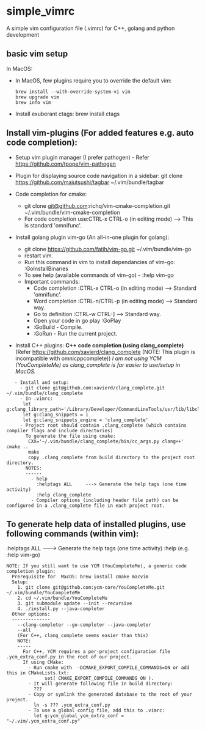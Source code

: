 # simple_vimrc
A simple vim configuration file (.vimrc) for C++, golang and python development

## basic vim setup
In MacOS:
  - In MacOS, few plugins require you to override the default vim:
    ```
    brew install --with-override-system-vi vim
    brew upgrade vim
    brew info vim
    ```
  - Install exuberant ctags: brew install ctags

## Install vim-plugins (For added features e.g. auto code completion):
  - Setup vim plugin manager (I prefer pathogen) - Refer https://github.com/tpope/vim-pathogen

  - Plugin for displaying source code navigation in a sidebar:
    git clone https://github.com/majutsushi/tagbar ~/.vim/bundle/tagbar

  - Code completion for cmake:
    - git clone git@github.com:richq/vim-cmake-completion.git ~/.vim/bundle/vim-cmake-completion
    - For code completion use:CTRL-x CTRL-o (in editing mode)  --> This is standard 'omnifunc'.

  - Install golang plugin vim-go (An all-in-one plugin for golang):
      - git clone https://github.com/fatih/vim-go.git ~/.vim/bundle/vim-go
      - restart vim.
      - Run this command in vim to install dependancies of vim-go:
        :GoInstallBinaries
      - To see help (available commands of vim-go) - :help vim-go
      - Important commands:
          - Code completion   :CTRL-x CTRL-o (in editing mode)  --> Standard 'omnifunc'.
          - Word completion   :CTRL-n/CTRL-p (in editing mode)  --> Standard way.
          - Go to definition  :CTRL-w CTRL-]                    --> Standard way.
          - Open your code in go play :GoPlay
          - :GoBuild  - Compile.
          - :GoRun    - Run the current project.


  - Install C++ plugins:
    **C++ code completion (using clang_complete)**
    (Refer https://github.com/xavierd/clang_complete (NOTE: This plugin is incompatible with omnicppcomplete))
    *I am not using YCM (YouCompleteMe) as clang_complete is far easier to use/setup in MacOS.*
 ```
    - Install and setup:
      - git clone git@github.com:xavierd/clang_complete.git ~/.vim/bundle/clang_complete
      - In .vimrc:
       let g:clang_library_path='/Library/Developer/CommandLineTools/usr/lib/libclang.dylib'
       let g:clang_snippets = 1
       let g:clang_snippets_engine = 'clang_complete'
      - Project root should contain .clang_complete (which contains compiler flags and include directories)
        To generate the file using cmake:
         CXX='~/.vim/bundle/clang_complete/bin/cc_args.py clang++' cmake ..
         make
         copy .clang_complete from build directory to the project root directory.
        NOTES:
        ------
          - help
            :helptags ALL     ---> Generate the help tags (one time activity)
            :help clang_complete
          - Compiler options (including header file path) can be configured in a .clang_complete file in each project root.
```
## To generate help data of installed plugins, use following commands (within vim):
  :helptags ALL     ---> Generate the help tags (one time activity)
  :help <plugin-name> (e.g. :help vim-go)

```
NOTE: If you still want to use YCM (YouCompleteMe), a generic code completion plugin:
  Prerequisite for  MacOS: brew install cmake macvim
  Setup:
    1. git clone git@github.com:ycm-core/YouCompleteMe.git ~/.vim/bundle/YouCompleteMe
    2. cd ~/.vim/bundle/YouCompleteMe
    3. git submodule update --init --recursive
    4. ./install.py --java-completer
  Other options:
  --------------
    --clang-completer --go-completer --java-completer
    --all
    (For C++, clang_complete seems easier than this)
    NOTE:
    -----
      For C++, YCM requires a per-project configuration file .ycm_extra_conf.py in the root of our project.
      If using CMake:
        - Run cmake with  -DCMAKE_EXPORT_COMPILE_COMMANDS=ON or add this in CMakeLists.txt:
              set( CMAKE_EXPORT_COMPILE_COMMANDS ON ).
        - It will generate following file in build directory:
          ???
        - Copy or symlink the generated database to the root of your project.
          ln -s ??? .ycm_extra_conf.py
        - To use a global config file, add this to .vimrc:
          let g:ycm_global_ycm_extra_conf = "~/.vim/.ycm_extra_conf.py"
```                                                                                                                           
